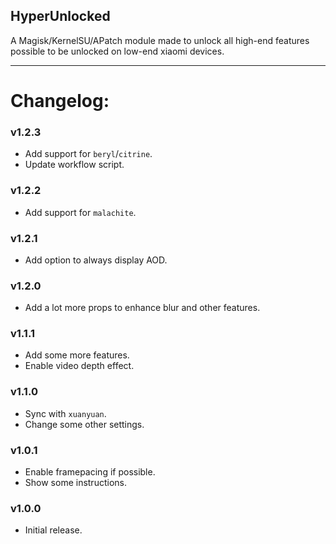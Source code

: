 ##  HyperUnlocked
A Magisk/KernelSU/APatch module made to unlock all high-end features possible to be unlocked on low-end xiaomi devices.

---

# Changelog:
### v1.2.3
- Add support for `beryl`/`citrine`.
- Update workflow script.

###  v1.2.2
- Add support for `malachite`.

###  v1.2.1
- Add option to always display AOD.

###  v1.2.0
- Add a lot more props to enhance blur and other features.

###  v1.1.1
- Add some more features.  
- Enable video depth effect.

###  v1.1.0
- Sync with `xuanyuan`.  
- Change some other settings.

###  v1.0.1
- Enable framepacing if possible.  
- Show some instructions.

###  v1.0.0
- Initial release.

